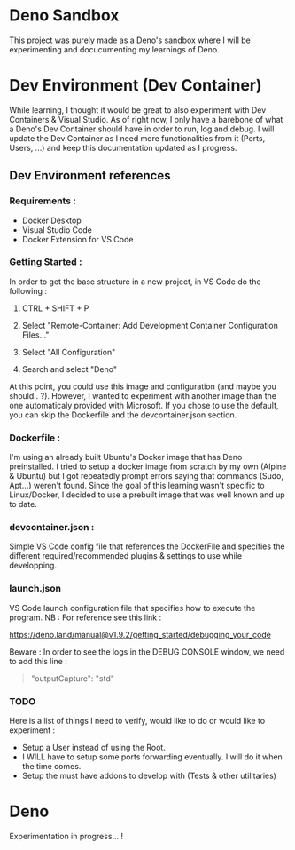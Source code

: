 # Deno Sandbox

This project was purely made as a Deno's sandbox where I will be experimenting
and docucumenting my learnings of Deno.

# Dev Environment (Dev Container)

While learning, I thought it would be great to also experiment with Dev
Containers & Visual Studio. As of right now, I only have a barebone of what a
Deno's Dev Container should have in order to run, log and debug. I will update
the Dev Container as I need more functionalities from it (Ports, Users, ...) and
keep this documentation updated as I progress.

## Dev Environment references

### Requirements :

- Docker Desktop
- Visual Studio Code
- Docker Extension for VS Code

### Getting Started :

In order to get the base structure in a new project, in VS Code do the following
:

1. CTRL + SHIFT + P

2. Select "Remote-Container: Add Development Container Configuration Files..."

3. Select "All Configuration"

4. Search and select "Deno"

At this point, you could use this image and configuration (and maybe you
should.. ?). However, I wanted to experiment with another image than the one
automaticaly provided with Microsoft. If you chose to use the default, you can
skip the Dockerfile and the devcontainer.json section.

### Dockerfile :

I'm using an already built Ubuntu's Docker image that has Deno preinstalled. I
tried to setup a docker image from scratch by my own (Alpine & Ubuntu) but I got
repeatedly prompt errors saying that commands (Sudo, Apt...) weren't found.
Since the goal of this learning wasn't specific to Linux/Docker, I decided to
use a prebuilt image that was well known and up to date.

### devcontainer.json :

Simple VS Code config file that references the DockerFile and specifies the
different required/recommended plugins & settings to use while developping.

### launch.json

VS Code launch configuration file that specifies how to execute the program. NB
: For reference see this link :

https://deno.land/manual@v1.9.2/getting_started/debugging_your_code

Beware : In order to see the logs in the DEBUG CONSOLE window, we need to add
this line :

> "outputCapture": "std"

### TODO

Here is a list of things I need to verify, would like to do or would like to
experiment :

- Setup a User instead of using the Root.
- I WILL have to setup some ports forwarding eventually. I will do it when the
  time comes.
- Setup the must have addons to develop with (Tests & other utilitaries)

# Deno

Experimentation in progress... !
